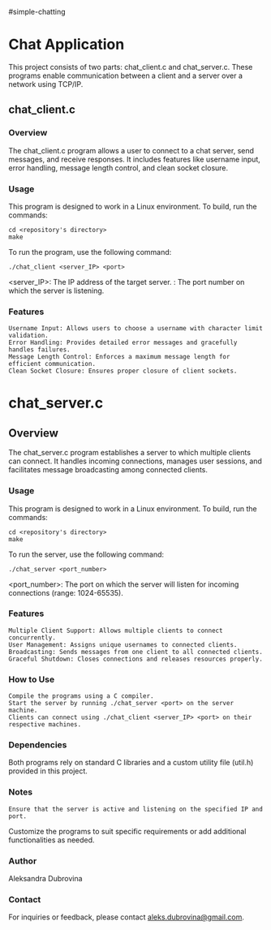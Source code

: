 #simple-chatting

# Chat Application

This project consists of two parts: chat_client.c and chat_server.c. These programs enable communication between a client 
and a server over a network using TCP/IP.

## chat_client.c
### Overview

The chat_client.c program allows a user to connect to a chat server, send messages, and receive responses. It includes 
features like username input, error handling, message length control, and clean socket closure.

### Usage

This program is designed to work in a Linux environment. To build, run the commands:

    cd <repository's directory> 
    make

To run the program, use the following command:

    ./chat_client <server_IP> <port>

<server_IP>: The IP address of the target server.
<port>: The port number on which the server is listening.

### Features

    Username Input: Allows users to choose a username with character limit validation.
    Error Handling: Provides detailed error messages and gracefully handles failures.
    Message Length Control: Enforces a maximum message length for efficient communication.
    Clean Socket Closure: Ensures proper closure of client sockets.


# chat_server.c
## Overview

The chat_server.c program establishes a server to which multiple clients can connect. It handles incoming connections, manages user sessions, and facilitates message broadcasting among connected clients.

### Usage
This program is designed to work in a Linux environment. To build, run the commands:

    cd <repository's directory> 
    make

To run the server, use the following command:

    ./chat_server <port_number>

<port_number>: The port on which the server will listen for incoming connections (range: 1024-65535).

### Features

    Multiple Client Support: Allows multiple clients to connect concurrently.
    User Management: Assigns unique usernames to connected clients.
    Broadcasting: Sends messages from one client to all connected clients.
    Graceful Shutdown: Closes connections and releases resources properly.

### How to Use

    Compile the programs using a C compiler.
    Start the server by running ./chat_server <port> on the server machine.
    Clients can connect using ./chat_client <server_IP> <port> on their respective machines.

### Dependencies

Both programs rely on standard C libraries and a custom utility file (util.h) provided in this project.

### Notes

    Ensure that the server is active and listening on the specified IP and port.
Customize the programs to suit specific requirements or add additional functionalities as needed.

### Author

Aleksandra Dubrovina

### Contact

For inquiries or feedback, please contact aleks.dubrovina@gmail.com.

